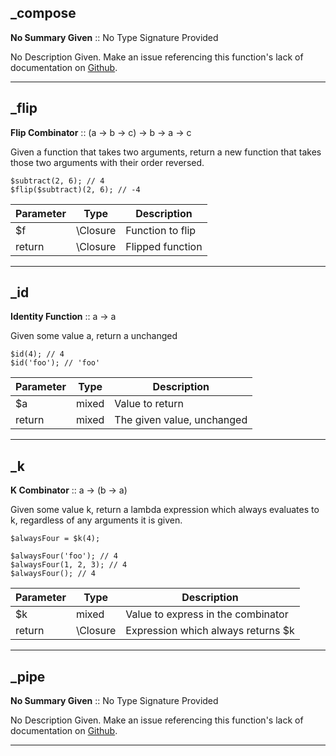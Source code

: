 
## _compose

__No Summary Given__ :: No Type Signature Provided



No Description Given. Make an issue referencing this function's lack of
                documentation on <a href="https://github.com/joseph-walker/vector">Github</a>.



---

## _flip

__Flip Combinator__ :: (a -> b -> c) -> b -> a -> c



Given a function that takes two arguments, return a new function that
takes those two arguments with their order reversed.

```
$subtract(2, 6); // 4
$flip($subtract)(2, 6); // -4
```

Parameter | Type | Description
-|-|-
$f | \Closure | Function to flip
return | \Closure | Flipped function


---

## _id

__Identity Function__ :: a -> a



Given some value a, return a unchanged

```
$id(4); // 4
$id('foo'); // 'foo'
```

Parameter | Type | Description
-|-|-
$a | mixed | Value to return
return | mixed | The given value, unchanged


---

## _k

__K Combinator__ :: a -> (b -> a)



Given some value k, return a lambda expression which always evaluates to k, regardless
of any arguments it is given.

```
$alwaysFour = $k(4);

$alwaysFour('foo'); // 4
$alwaysFour(1, 2, 3); // 4
$alwaysFour(); // 4
```

Parameter | Type | Description
-|-|-
$k | mixed | Value to express in the combinator
return | \Closure | Expression which always returns $k


---

## _pipe

__No Summary Given__ :: No Type Signature Provided



No Description Given. Make an issue referencing this function's lack of
                documentation on <a href="https://github.com/joseph-walker/vector">Github</a>.



---
